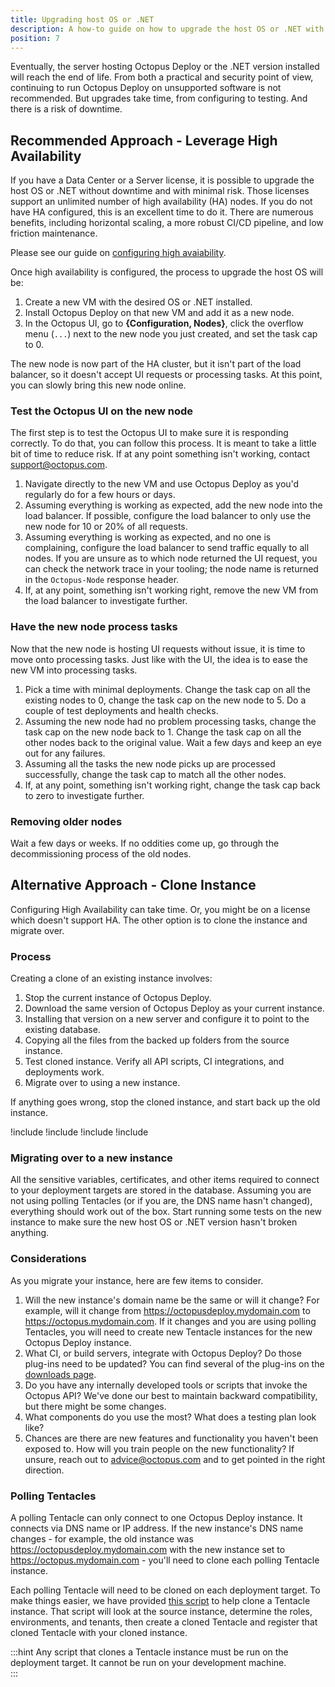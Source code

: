 ```yaml
---
title: Upgrading host OS or .NET
description: A how-to guide on how to upgrade the host OS or .NET with Octopus Deploy.
position: 7
---
```


Eventually, the server hosting Octopus Deploy or the .NET version installed will reach the end of life.  From both a practical and security point of view, continuing to run Octopus Deploy on unsupported software is not recommended.  But upgrades take time, from configuring to testing.  And there is a risk of downtime.  

## Recommended Approach - Leverage High Availability

If you have a Data Center or a Server license, it is possible to upgrade the host OS or .NET without downtime and with minimal risk.  Those licenses support an unlimited number of high availability (HA) nodes.  If you do not have HA configured, this is an excellent time to do it.  There are numerous benefits, including horizontal scaling, a more robust CI/CD pipeline, and low friction maintenance.

Please see our guide on [configuring high avaiability](/docs/administration/high-availability/configuring-octopus-for-high-availability.md).

Once high availability is configured, the process to upgrade the host OS will be:

1. Create a new VM with the desired OS or .NET installed.
2. Install Octopus Deploy on that new VM and add it as a new node.
3. In the Octopus UI, go to **{Configuration, Nodes}**, click the overflow menu (`...`) next to the new node you just created, and set the task cap to 0. 

The new node is now part of the HA cluster, but it isn't part of the load balancer, so it doesn't accept UI requests or processing tasks.  At this point, you can slowly bring this new node online.

### Test the Octopus UI on the new node

The first step is to test the Octopus UI to make sure it is responding correctly.  To do that, you can follow this process.  It is meant to take a little bit of time to reduce risk.  If at any point something isn't working, contact support@octopus.com.

1. Navigate directly to the new VM and use Octopus Deploy as you'd regularly do for a few hours or days.
2. Assuming everything is working as expected, add the new node into the load balancer.  If possible, configure the load balancer to only use the new node for 10 or 20% of all requests.
3. Assuming everything is working as expected, and no one is complaining, configure the load balancer to send traffic equally to all nodes.  If you are unsure as to which node returned the UI request, you can check the network trace in your tooling; the node name is returned in the `Octopus-Node` response header.
4. If, at any point, something isn't working right, remove the new VM from the load balancer to investigate further.

### Have the new node process tasks

Now that the new node is hosting UI requests without issue, it is time to move onto processing tasks.  Just like with the UI, the idea is to ease the new VM into processing tasks.

1. Pick a time with minimal deployments.  Change the task cap on all the existing nodes to 0, change the task cap on the new node to 5.  Do a couple of test deployments and health checks.  
2. Assuming the new node had no problem processing tasks, change the task cap on the new node back to 1.  Change the task cap on all the other nodes back to the original value.  Wait a few days and keep an eye out for any failures.
3. Assuming all the tasks the new node picks up are processed successfully, change the task cap to match all the other nodes.  
4. If, at any point, something isn't working right, change the task cap back to zero to investigate further. 

### Removing older nodes

Wait a few days or weeks.  If no oddities come up, go through the decommissioning process of the old nodes.  

## Alternative Approach - Clone Instance

Configuring High Availability can take time.  Or, you might be on a license which doesn't support HA.  The other option is to clone the instance and migrate over.

### Process

Creating a clone of an existing instance involves:

1. Stop the current instance of Octopus Deploy.
1. Download the same version of Octopus Deploy as your current instance.
1. Installing that version on a new server and configure it to point to the existing database.
1. Copying all the files from the backed up folders from the source instance.
1. Test cloned instance.  Verify all API scripts, CI integrations, and deployments work.
1. Migrate over to using a new instance. 

If anything goes wrong, stop the cloned instance, and start back up the old instance.

!include <upgrade-download-same-version>
!include <upgrade-install-cloned-version>
!include <upgrade-copy-files-for-cloned-instance>
!include <upgrade-octopus-backup-folders>

### Migrating over to a new instance

All the sensitive variables, certificates, and other items required to connect to your deployment targets are stored in the database.  Assuming you are not using polling Tentacles (or if you are, the DNS name hasn't changed), everything should work out of the box.  Start running some tests on the new instance to make sure the new host OS or .NET version hasn't broken anything.

### Considerations

As you migrate your instance, here are few items to consider.  

1. Will the new instance's domain name be the same or will it change?  For example, will it change from https://octopusdeploy.mydomain.com to https://octopus.mydomain.com.  If it changes and you are using polling Tentacles, you will need to create new Tentacle instances for the new Octopus Deploy instance.
2. What CI, or build servers, integrate with Octopus Deploy?  Do those plug-ins need to be updated?  You can find several of the plug-ins on the [downloads page](https://octopus.com/downloads).
3. Do you have any internally developed tools or scripts that invoke the Octopus API?  We've done our best to maintain backward compatibility, but there might be some changes.  
4. What components do you use the most?  What does a testing plan look like? 
5. Chances are there are new features and functionality you haven't been exposed to.  How will you train people on the new functionality?  If unsure, reach out to advice@octopus.com and to get pointed in the right direction.

### Polling Tentacles

A polling Tentacle can only connect to one Octopus Deploy instance.  It connects via DNS name or IP address.  If the new instance's DNS name changes - for example, the old instance was https://octopusdeploy.mydomain.com with the new instance set to https://octopus.mydomain.com - you'll need to clone each polling Tentacle instance.

Each polling Tentacle will need to be cloned on each deployment target.  To make things easier, we have provided [this script](https://github.com/OctopusDeployLabs/SpaceCloner/blob/master/CloneTentacleInstance.ps1) to help clone a Tentacle instance.  That script will look at the source instance, determine the roles, environments, and tenants, then create a cloned Tentacle and register that cloned Tentacle with your cloned instance.  

:::hint
Any script that clones a Tentacle instance must be run on the deployment target.  It cannot be run on your development machine.  
:::